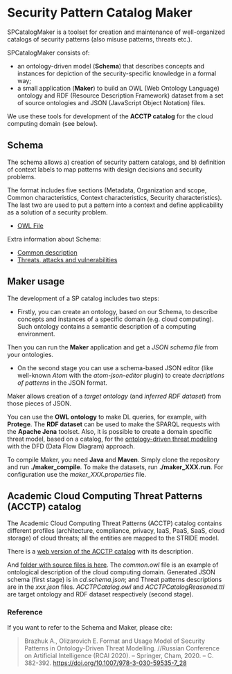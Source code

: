 
# Security Pattern Catalog Maker

SPCatalogMaker is a toolset for creation and maintenance of well-organized catalogs of security patterns
(also misuse patterns, threats etc.). 

SPCatalogMaker consists of:

* an ontology-driven model (**Schema**) that describes concepts and instances for depiction of the security-specific knowledge
in a formal way;
* a small application (**Maker**) to build an OWL (Web Ontology Language) ontology and RDF (Resource Description Framework) 
dataset from a set of source ontologies and JSON (JavaScript Object Notation) files.


We use these tools for development of the **ACCTP catalog** for the cloud computing domain (see below).

## Schema

The schema allows a) creation of security pattern catalogs, 
and b) definition of context labels to map patterns with design decisions and security problems.

The format includes five sections 
(Metadata, Organization and scope, Common characteristics, Context characteristics, Security characteristics). 
The last two are used to put a pattern into a context and define applicability as a solution of a security problem.

* [OWL File](schema/SecurityPatternCatalogNaiveSchema.owl)

Extra information about Schema:

* [Common description](schema_description.pdf)
* [Threats, attacks and vulnerabilities](schema_threats.pdf)


## Maker usage

The development of a SP catalog includes two steps:
* Firstly, you can create an ontology, based on our Schema, to describe concepts and instances of a specific domain 
(e.g. cloud computing). Such ontology contains a semantic description of a computing environment.

Then you can run the **Maker** application and get a *JSON schema file* from your ontologies.

* On the second stage you can use a schema-based JSON editor (like well-known *Atom* with the *atom-json-editor* plugin) 
to create *decriptions of patterns* in the JSON format.

Maker allows creation of a *target ontology* (and *inferred RDF dataset*) from those pieces of JSON.

You can use the **OWL ontology** to make DL queries, for example, with **Protege**.
The **RDF dataset** can be used to make the SPARQL requests with the **Apache Jena** toolset.
Also, it is possible to create a domain specific threat model, based on a catalog, 
for the [ontology-driven threat modeling](https://github.com/nets4geeks/OdTM) 
with the DFD (Data Flow Diagram) approach.

To compile Maker, you need **Java** and **Maven**. Simply clone the repository and run **./maker_compile**.
To make the datasets, run **./maker_XXX.run**. For configuration use the *maker_XXX.properties* file.

## Academic Cloud Computing Threat Patterns (ACCTP) catalog

The Academic Cloud Computing Threat Patterns (ACCTP) catalog contains different 
profiles (architecture, compliance, privacy, IaaS, PaaS, SaaS, cloud storage) of cloud threats; 
all the entities are mapped to the STRIDE model.

There is a [web version of the ACCTP catalog](https://nets4geeks.github.io/acctp/) with its description.

And [folder with source files is here](catalogs/acctp/catalog/).
The *common.owl* file is an example of ontological description of the cloud computing domain.
Generated JSON schema (first stage) is in *cd.schema.json*; and Threat patterns descriptions are in the *xxx.json* files.
*ACCTPCatalog.owl* and *ACCTPCatalogReasoned.ttl* are target ontology and RDF dataset respectively (second stage).


### Reference
If you want to refer to the Schema and Maker, please cite:
>Brazhuk A., Olizarovich E. Format and Usage Model of Security Patterns in Ontology-Driven Threat Modelling.
//Russian Conference on Artificial Intelligence (RCAI 2020). – Springer, Cham, 2020. – С. 382-392.
https://doi.org/10.1007/978-3-030-59535-7_28
